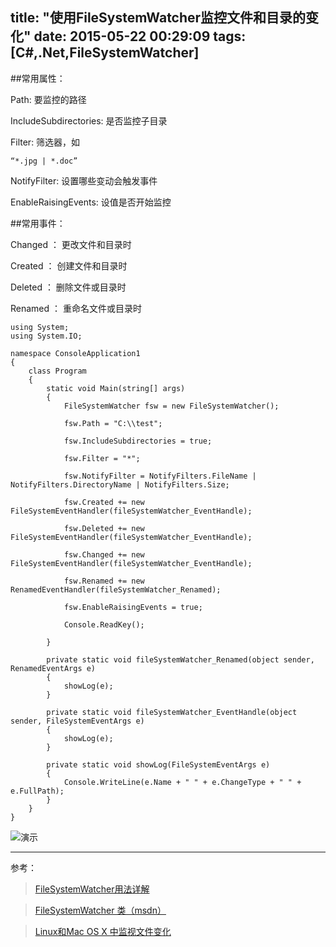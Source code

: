 title: "使用FileSystemWatcher监控文件和目录的变化"
date: 2015-05-22 00:29:09
tags: [C#,.Net,FileSystemWatcher]
---
##常用属性：

Path: 要监控的路径

IncludeSubdirectories: 是否监控子目录

Filter: 筛选器，如
	
	“*.jpg | *.doc”

NotifyFilter: 设置哪些变动会触发事件

EnableRaisingEvents: 设值是否开始监控

##常用事件：

Changed ： 更改文件和目录时

Created ： 创建文件和目录时

Deleted ： 删除文件或目录时
 
Renamed ： 重命名文件或目录时
<!--more-->
	using System;
	using System.IO;
	
	namespace ConsoleApplication1
	{
	    class Program
	    {
	        static void Main(string[] args)
	        {
	            FileSystemWatcher fsw = new FileSystemWatcher();

	            fsw.Path = "C:\\test";

	            fsw.IncludeSubdirectories = true;

	            fsw.Filter = "*";

	            fsw.NotifyFilter = NotifyFilters.FileName | NotifyFilters.DirectoryName | NotifyFilters.Size;

	            fsw.Created += new FileSystemEventHandler(fileSystemWatcher_EventHandle);

	            fsw.Deleted += new FileSystemEventHandler(fileSystemWatcher_EventHandle);
	
	            fsw.Changed += new FileSystemEventHandler(fileSystemWatcher_EventHandle);
	
	            fsw.Renamed += new RenamedEventHandler(fileSystemWatcher_Renamed);
	
	            fsw.EnableRaisingEvents = true;
	
	            Console.ReadKey();
	
	        }
	
	        private static void fileSystemWatcher_Renamed(object sender, RenamedEventArgs e)
	        {
	            showLog(e);
	        }
	
	        private static void fileSystemWatcher_EventHandle(object sender, FileSystemEventArgs e)
	        {
	            showLog(e);
	        }
	
	        private static void showLog(FileSystemEventArgs e)
	        { 
	            Console.WriteLine(e.Name + " " + e.ChangeType + " " + e.FullPath); 
	        }
	    }
	}
![演示](https://img.geyuxu.com/2015-05-22-001.png)

------------------------------------------------

参考：

>[FileSystemWatcher用法详解](http://blog.csdn.net/hwt0101/article/details/8469285)

>[FileSystemWatcher 类（msdn）](https://msdn.microsoft.com/zh-cn/library/system.io.filesystemwatcher.aspx)

>[Linux和Mac OS X 中监视文件变化](http://blog.163.com/vic_kk/blog/static/49470524201041301257208/)